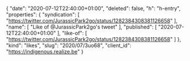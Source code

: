 {
  "date": "2020-07-12T22:40:00+01:00",
  "deleted": false,
  "h": "h-entry",
  "properties": {
    "syndication": [
      "https://twitter.com/JurassicPark2go/status/1282384308381126658"
    ],
    "name": [
      "Like of @JurassicPark2go's tweet"
    ],
    "published": [
      "2020-07-12T22:40:00+01:00"
    ],
    "like-of": [
      "https://twitter.com/JurassicPark2go/status/1282384308381126658"
    ]
  },
  "kind": "likes",
  "slug": "2020/07/3uo68",
  "client_id": "https://indigenous.realize.be"
}

